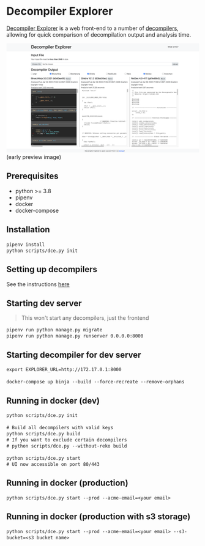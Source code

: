# Decompiler Explorer

[Decompiler Explorer](https://dogbolt.org) is a web front-end to a number of [decompilers](/runners/decompiler), allowing for quick comparison of decompilation output and analysis time. 


![Decompiler Explorer](/static/img/preview.png) (early preview image)

## Prerequisites
- python >= 3.8
- pipenv
- docker
- docker-compose


## Installation
```
pipenv install
python scripts/dce.py init
```


## Setting up decompilers
See the instructions [here](runners/decompiler/tools/README.md)


## Starting dev server
> This won't start any decompilers, just the frontend

```shell
pipenv run python manage.py migrate
pipenv run python manage.py runserver 0.0.0.0:8000
```


## Starting decompiler for dev server
```shell
export EXPLORER_URL=http://172.17.0.1:8000

docker-compose up binja --build --force-recreate --remove-orphans
```


## Running in docker (dev)
```shell
python scripts/dce.py init

# Build all decompilers with valid keys 
python scripts/dce.py build
# If you want to exclude certain decompilers
# python scripts/dce.py --without-reko build

python scripts/dce.py start
# UI now accessible on port 80/443
```


## Running in docker (production)
```shell
python scripts/dce.py start --prod --acme-email=<your email>
```


## Running in docker (production with s3 storage)
```shell
python scripts/dce.py start --prod --acme-email=<your email> --s3-bucket=<s3 bucket name>
```
